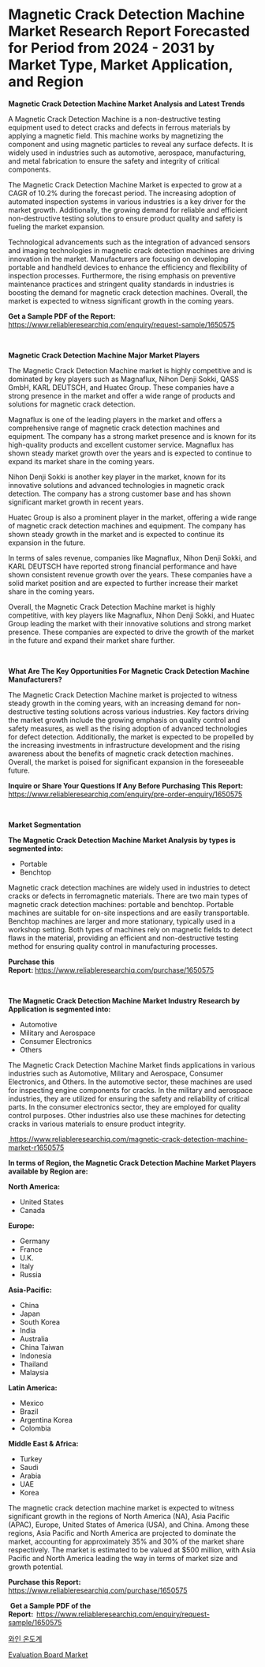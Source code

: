 <p><h1>Magnetic Crack Detection Machine Market Research Report Forecasted for Period from 2024 -  2031 by Market Type, Market Application, and Region</h1></p><p><strong>Magnetic Crack Detection Machine Market Analysis and Latest Trends</strong></p>
<p><p>A Magnetic Crack Detection Machine is a non-destructive testing equipment used to detect cracks and defects in ferrous materials by applying a magnetic field. This machine works by magnetizing the component and using magnetic particles to reveal any surface defects. It is widely used in industries such as automotive, aerospace, manufacturing, and metal fabrication to ensure the safety and integrity of critical components.</p><p>The Magnetic Crack Detection Machine Market is expected to grow at a CAGR of 10.2% during the forecast period. The increasing adoption of automated inspection systems in various industries is a key driver for the market growth. Additionally, the growing demand for reliable and efficient non-destructive testing solutions to ensure product quality and safety is fueling the market expansion.</p><p>Technological advancements such as the integration of advanced sensors and imaging technologies in magnetic crack detection machines are driving innovation in the market. Manufacturers are focusing on developing portable and handheld devices to enhance the efficiency and flexibility of inspection processes. Furthermore, the rising emphasis on preventive maintenance practices and stringent quality standards in industries is boosting the demand for magnetic crack detection machines. Overall, the market is expected to witness significant growth in the coming years.</p></p>
<p><strong>Get a Sample PDF of the Report:&nbsp;</strong> <a href="https://www.reliableresearchiq.com/enquiry/request-sample/1650575">https://www.reliableresearchiq.com/enquiry/request-sample/1650575</a></p>
<p>&nbsp;</p>
<p><strong>Magnetic Crack Detection Machine Major Market Players</strong></p>
<p><p>The Magnetic Crack Detection Machine market is highly competitive and is dominated by key players such as Magnaflux, Nihon Denji Sokki, QASS GmbH, KARL DEUTSCH, and Huatec Group. These companies have a strong presence in the market and offer a wide range of products and solutions for magnetic crack detection.</p><p>Magnaflux is one of the leading players in the market and offers a comprehensive range of magnetic crack detection machines and equipment. The company has a strong market presence and is known for its high-quality products and excellent customer service. Magnaflux has shown steady market growth over the years and is expected to continue to expand its market share in the coming years.</p><p>Nihon Denji Sokki is another key player in the market, known for its innovative solutions and advanced technologies in magnetic crack detection. The company has a strong customer base and has shown significant market growth in recent years.</p><p>Huatec Group is also a prominent player in the market, offering a wide range of magnetic crack detection machines and equipment. The company has shown steady growth in the market and is expected to continue its expansion in the future.</p><p>In terms of sales revenue, companies like Magnaflux, Nihon Denji Sokki, and KARL DEUTSCH have reported strong financial performance and have shown consistent revenue growth over the years. These companies have a solid market position and are expected to further increase their market share in the coming years.</p><p>Overall, the Magnetic Crack Detection Machine market is highly competitive, with key players like Magnaflux, Nihon Denji Sokki, and Huatec Group leading the market with their innovative solutions and strong market presence. These companies are expected to drive the growth of the market in the future and expand their market share further.</p></p>
<p>&nbsp;</p>
<p><strong>What Are The Key Opportunities For Magnetic Crack Detection Machine Manufacturers?</strong></p>
<p><p>The Magnetic Crack Detection Machine market is projected to witness steady growth in the coming years, with an increasing demand for non-destructive testing solutions across various industries. Key factors driving the market growth include the growing emphasis on quality control and safety measures, as well as the rising adoption of advanced technologies for defect detection. Additionally, the market is expected to be propelled by the increasing investments in infrastructure development and the rising awareness about the benefits of magnetic crack detection machines. Overall, the market is poised for significant expansion in the foreseeable future.</p></p>
<p><strong>Inquire or Share Your Questions If Any Before Purchasing This Report:</strong> <a href="https://www.reliableresearchiq.com/enquiry/pre-order-enquiry/1650575">https://www.reliableresearchiq.com/enquiry/pre-order-enquiry/1650575</a></p>
<p>&nbsp;</p>
<p><strong>Market Segmentation</strong></p>
<p><strong>The Magnetic Crack Detection Machine Market Analysis by types is segmented into:</strong></p>
<p><ul><li>Portable</li><li>Benchtop</li></ul></p>
<p><p>Magnetic crack detection machines are widely used in industries to detect cracks or defects in ferromagnetic materials. There are two main types of magnetic crack detection machines: portable and benchtop. Portable machines are suitable for on-site inspections and are easily transportable. Benchtop machines are larger and more stationary, typically used in a workshop setting. Both types of machines rely on magnetic fields to detect flaws in the material, providing an efficient and non-destructive testing method for ensuring quality control in manufacturing processes.</p></p>
<p><strong>Purchase this Report:&nbsp;</strong><a href="https://www.reliableresearchiq.com/purchase/1650575">https://www.reliableresearchiq.com/purchase/1650575</a></p>
<p>&nbsp;</p>
<p><strong>The Magnetic Crack Detection Machine Market Industry Research by Application is segmented into:</strong></p>
<p><ul><li>Automotive</li><li>Military and Aerospace</li><li>Consumer Electronics</li><li>Others</li></ul></p>
<p><p>The Magnetic Crack Detection Machine Market finds applications in various industries such as Automotive, Military and Aerospace, Consumer Electronics, and Others. In the automotive sector, these machines are used for inspecting engine components for cracks. In the military and aerospace industries, they are utilized for ensuring the safety and reliability of critical parts. In the consumer electronics sector, they are employed for quality control purposes. Other industries also use these machines for detecting cracks in various materials to ensure product integrity.</p></p>
<p><a href="https://www.reliableresearchiq.com/magnetic-crack-detection-machine-market-r1650575">&nbsp;https://www.reliableresearchiq.com/magnetic-crack-detection-machine-market-r1650575</a></p>
<p><strong>In terms of Region, the Magnetic Crack Detection Machine Market Players available by Region are:</strong></p>
<p>
    <p> <strong> North America: </strong>
        <ul>
            <li>United States</li>
            <li>Canada</li>
        </ul>
        </p> 
    <p> <strong> Europe: </strong>
        <ul>
            <li>Germany</li>
            <li>France</li>
            <li>U.K.</li>
            <li>Italy</li>
            <li>Russia</li>
        </ul>
        </p> 
    <p> <strong> Asia-Pacific: </strong>
        <ul>
            <li>China</li>
            <li>Japan</li>
            <li>South Korea</li>
            <li>India</li>
            <li>Australia</li>
            <li>China Taiwan</li>
            <li>Indonesia</li>
            <li>Thailand</li>
            <li>Malaysia</li>
        </ul>
        </p> 
    <p> <strong> Latin America: </strong>
        <ul>
            <li>Mexico</li>
            <li>Brazil</li>
            <li>Argentina Korea</li>
            <li>Colombia</li>
        </ul>
        </p> 
    <p> <strong> Middle East & Africa: </strong>
        <ul>
            <li>Turkey</li>
            <li>Saudi</li>
            <li>Arabia</li>
            <li>UAE</li>
            <li>Korea</li>
        </ul>
    </p>
    </p>
<p><p>The magnetic crack detection machine market is expected to witness significant growth in the regions of North America (NA), Asia Pacific (APAC), Europe, United States of America (USA), and China. Among these regions, Asia Pacific and North America are projected to dominate the market, accounting for approximately 35% and 30% of the market share respectively. The market is estimated to be valued at $500 million, with Asia Pacific and North America leading the way in terms of market size and growth potential.</p></p>
<p><strong>Purchase this Report: </strong><a href="https://www.reliableresearchiq.com/purchase/1650575">https://www.reliableresearchiq.com/purchase/1650575</a></p>
<p>&nbsp;<strong>Get a Sample PDF of the Report:&nbsp;&nbsp;</strong><a href="https://www.reliableresearchiq.com/enquiry/request-sample/1650575">https://www.reliableresearchiq.com/enquiry/request-sample/1650575</a></p>
<p><strong></strong></p>
<p><p><a href="https://github.com/KellyLyncyh543964/Market-Research-Report-List-3/blob/main/749180644843.md">와인 온도계</a></p><p><a href="https://github.com/josephpullman6599/Market-Research-Report-List-1/blob/main/evaluation-board-market.md">Evaluation Board Market</a></p></p>